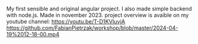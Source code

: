 My first sensible and original angular project. I also made simple backend with node.js. Made in november 2023.
project overview is avaible on my youtube channel:
https://youtu.be/T-D1KVIuvjA
https://github.com/FabianPietrzak/workshop/blob/master/2024-04-19%2012-18-00.mp4

